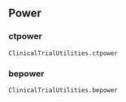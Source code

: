 ## Power

### ctpower
```@docs
ClinicalTrialUtilities.ctpower
```

### bepower
```@docs
ClinicalTrialUtilities.bepower
```
